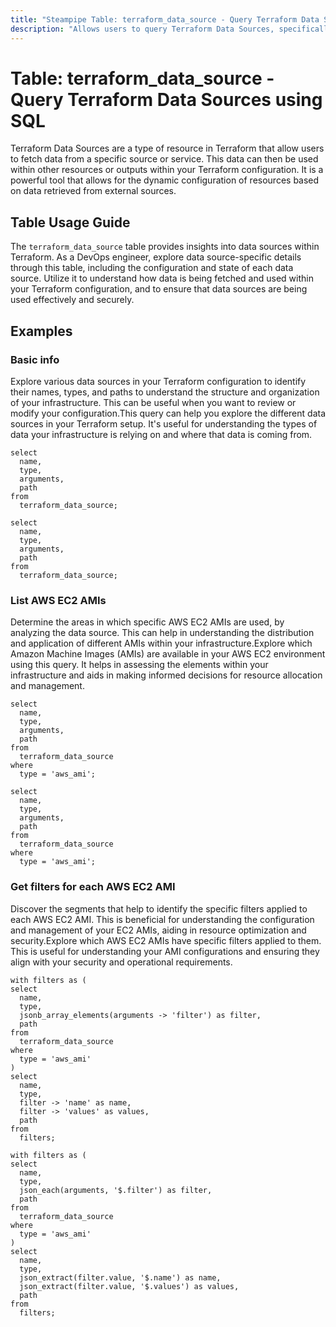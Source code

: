 ```yaml
---
title: "Steampipe Table: terraform_data_source - Query Terraform Data Sources using SQL"
description: "Allows users to query Terraform Data Sources, specifically providing insights into the configuration and state of data sources in Terraform."
---
```


# Table: terraform_data_source - Query Terraform Data Sources using SQL

Terraform Data Sources are a type of resource in Terraform that allow users to fetch data from a specific source or service. This data can then be used within other resources or outputs within your Terraform configuration. It is a powerful tool that allows for the dynamic configuration of resources based on data retrieved from external sources.

## Table Usage Guide

The `terraform_data_source` table provides insights into data sources within Terraform. As a DevOps engineer, explore data source-specific details through this table, including the configuration and state of each data source. Utilize it to understand how data is being fetched and used within your Terraform configuration, and to ensure that data sources are being used effectively and securely.

## Examples

### Basic info
Explore various data sources in your Terraform configuration to identify their names, types, and paths to understand the structure and organization of your infrastructure. This can be useful when you want to review or modify your configuration.This query can help you explore the different data sources in your Terraform setup. It's useful for understanding the types of data your infrastructure is relying on and where that data is coming from.

```sql+postgres
select
  name,
  type,
  arguments,
  path
from
  terraform_data_source;
```

```sql+sqlite
select
  name,
  type,
  arguments,
  path
from
  terraform_data_source;
```

### List AWS EC2 AMIs
Determine the areas in which specific AWS EC2 AMIs are used, by analyzing the data source. This can help in understanding the distribution and application of different AMIs within your infrastructure.Explore which Amazon Machine Images (AMIs) are available in your AWS EC2 environment using this query. It helps in assessing the elements within your infrastructure and aids in making informed decisions for resource allocation and management.

```sql+postgres
select
  name,
  type,
  arguments,
  path
from
  terraform_data_source
where
  type = 'aws_ami';
```

```sql+sqlite
select
  name,
  type,
  arguments,
  path
from
  terraform_data_source
where
  type = 'aws_ami';
```

### Get filters for each AWS EC2 AMI
Discover the segments that help to identify the specific filters applied to each AWS EC2 AMI. This is beneficial for understanding the configuration and management of your EC2 AMIs, aiding in resource optimization and security.Explore which AWS EC2 AMIs have specific filters applied to them. This is useful for understanding your AMI configurations and ensuring they align with your security and operational requirements.


```sql+postgres
with filters as (
select
  name,
  type,
  jsonb_array_elements(arguments -> 'filter') as filter,
  path
from
  terraform_data_source
where
  type = 'aws_ami'
)
select
  name,
  type,
  filter -> 'name' as name,
  filter -> 'values' as values,
  path
from
  filters;
```

```sql+sqlite
with filters as (
select
  name,
  type,
  json_each(arguments, '$.filter') as filter,
  path
from
  terraform_data_source
where
  type = 'aws_ami'
)
select
  name,
  type,
  json_extract(filter.value, '$.name') as name,
  json_extract(filter.value, '$.values') as values,
  path
from
  filters;
```